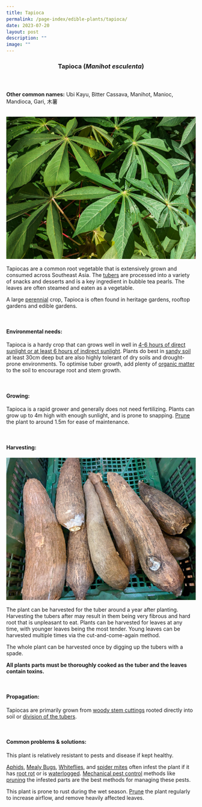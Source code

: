 ```yaml
---
title: Tapioca
permalink: /page-index/edible-plants/tapioca/
date: 2023-07-20
layout: post
description: ""
image: ""
---
```

<header>
	<h3>Tapioca (<em>Manihot esculenta</em>)</h3>
</header>
	
<section>
	<p><strong>Other common names:</strong> Ubi Kayu, Bitter Cassava, Manihot, Manioc, Mandioca, Gari, 木薯</p>
	<br>
</section>

<section>
	<img title="Tapioca leaves. Photo by Jacqueline Chua." src="/images/Plants/Tapioca_JacChua%20(2).jpg">
	
<p>Tapiocas are a common root vegetable that is extensively grown and consumed across Southeast Asia. The <a href="/learn-more-about-gardening/glossary/#t">tubers</a> are processed into a variety of snacks and desserts and is a key ingredient in bubble tea pearls. The leaves are often steamed and eaten as a vegetable.</p>
	<p>A large <a href="/learn-more-about-gardening/glossary/#p">perennial</a> crop, Tapioca is often found in heritage gardens, rooftop gardens and edible gardens.</p>       
	<br>
</section>

<section>
	<h4>Environmental needs:</h4>
<p>Tapioca is a hardy crop that can grows well in well in <a href="/page-index/horticulture-techniques/gauging-light/">4-6 hours of direct sunlight or at least 6 hours of indirect sunlight</a>. Plants do best in <a href="/page-index/horticulture-techniques/soil/">sandy soil</a> at least 30cm deep but are also highly tolerant of dry soils and drought-prone environments. To optimise tuber growth, add plenty of <a href="/page-index/horticulture-techniques/soil-amendments/">organic matter</a> to the soil to encourage root and stem growth.</p>
	<br>
	</section>

<section>
	<h4>Growing:</h4>
	<p>Tapioca is a rapid grower and generally does not need fertilizing. Plants can grow up to 4m high with enough sunlight, and is prone to snapping. <a href="/page-index/horticulture-techniques/pruning/">Prune</a> the plant to around 1.5m for ease of maintenance.</p>
<br>
</section>

<section>
	<h4>Harvesting:</h4>
	<img title="Tapioca tubers on sale at a wet market. Photo by Jacqueline Chua." src="/images/Plants/tapioca_root_jacquelinechua.jpg">
<p>The plant can be harvested for the tuber around a year after planting. Harvesting the tubers after may result in them being very fibrous and hard root that is unpleasant to eat.
Plants can be harvested for leaves at any time, with younger leaves being the most tender. Young leaves can be harvested multiple times via the cut-and-come-again method. </p>
<p>The whole plant can be harvested once by digging up the tubers with a spade. </p>
	<p><b>All plants parts must be thoroughly cooked as the tuber and the leaves contain toxins.</b> </p>
	<br>
</section>

<section>
	<h4>Propagation:</h4>
	<p>Tapiocas are primarily grown from <a href="/page-index/horticulture-techniques/propagating-by-cuttings/">woody stem cuttings</a> rooted directly into soil or <a href="/page-index/horticulture-techniques/propagating-by-division/">division of the tubers</a>. </p>
	<br>
</section>

<section>
	<h4>Common problems &amp; solutions:</h4>
<p>This plant is relatively resistant to pests and disease if kept healthy.</p>
		<p><a href="/page-index/pests/aphids/">Aphids</a>, <a href="/page-index/pests/mealy-bugs/">Mealy Bugs</a>, <a href="/page-index/pests/whiteflies/">Whiteflies</a>, and <a href="/page-index/pests/spider-mites/">spider mites</a> often infest the plant if it has <a href="/page-index/plant-problems/root-rot/">root rot</a> or is <a href="/page-index/plant-problems/waterlogging/">waterlogged</a>. <a href="/horticulture-techniques/pest-control/">Mechanical pest control</a> methods like <a href="/page-index/horticulture-techniques/pruning/">pruning</a> the infested parts are the best methods for managing these pests.</p>
<p>This plant is prone to rust during the wet season. <a href="/page-index/horticulture-techniques/pruning/">Prune</a> the plant regularly to increase airflow, and remove heavily affected leaves. </p>
<br>
</section>